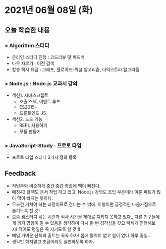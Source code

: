# 2021년 06월 08일 (화) 

## 오늘 학습한 내용

### > Algorithm 스터디

- 온라인 스터디 진행 : 코드리뷰 및 피드백
- 나무 자르기 : 이진 검색
- 합승 택시 요금 : 그래프, 플로이드-워셜 알고리즘, 다익스트라 알고리즘

### > Node.js : Node.js 교과서 강의

- 섹션1. 자바스크립트
  - 호출 스택, 이벤트 루프
  - ES2015+
  - 프론트엔드 JS
- 섹션2. 노드 기능
  - REPL 사용하기
  - 모듈 만들기

### > JavaScript-Study : 프로토 타입

- 프로토 타입 스터디 3가지 정의 등록

## Feedback

- 저번주와 비슷하게 중간 중간 학습에 맥이 빠진다..
- 매칭42 플젝도 문서 작업 하고 있고, Node.js 강의도 초입 부분이라 이론 파트가 많아 맥이 빠지는 듯하다.
- 무조건 거쳐야 하는 과정이므로 견디는 수 밖에. 이왕이면 긍정적인 마음가짐으로 즐기도록 할 것!
- 요즘 캠스터디 쉬는 시간과 식사 시간을 제대로 지키지 못하고 있다,, 다른 친구들에게 까지 영향이 갈 수 있음을 생각하며 다시 한 번 경각심을 갖고 빡세게 진행해보자! 적어도 평일은 꼭 지키도록 할 것!!!
- 매일 가벼운 산책과 홈트는 꼭꼭 하자! 몸에 활력이 없고 힘이 없다 하루 종일...
- 생각만 하지말고 조금이라도 실천하도록 하자.